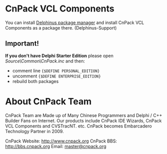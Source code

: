 # CnPack VCL Components

You can install [Delphinus package manager](https://github.com/Memnarch/Delphinus/wiki/Installing-Delphinus) and install CnPack VCL Components as a package there. (Delphinus-Support)

## Important!
**If you don't have Delphi Starter Edition** please open
_Source\Common\CnPack.inc_ and then:
- comment line `{$DEFINE PERSONAL_EDITION}`
- uncomment `{$DEFINE ENTERPRISE_EDITION}`
- rebuild both packages

# About CnPack Team
CnPack Team are Made up of Many Chinese Programmers and Delphi / C++ Builder Fans on Internet. Our products include CnPack IDE Wizards, CnPack VCL Components and CVSTracNT. etc. CnPack becomes Embarcadero Technology Partner in 2009.

CnPack Website: http://www.cnpack.org
CnPack BBS: http://bbs.cnpack.org
Email: master@cnpack.org
